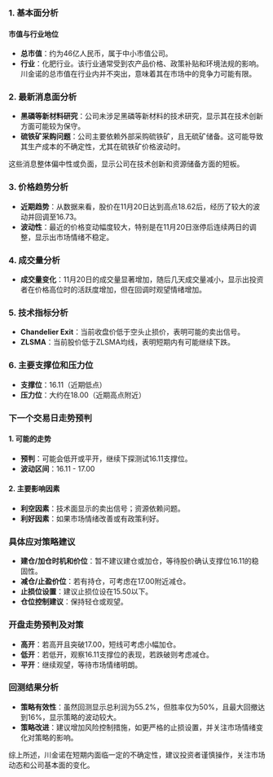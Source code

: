 ### 1. 基本面分析

#### 市值与行业地位
- **总市值**：约为46亿人民币，属于中小市值公司。
- **行业**：化肥行业。该行业通常受到农产品价格、政策补贴和环境法规的影响。川金诺的总市值在行业内并不突出，意味着其在市场中的竞争力可能有限。

### 2. 最新消息面分析

- **黑磷等新材料研究**：公司未涉足黑磷等新材料的技术研究，显示其在技术创新方面可能较为保守。
- **硫铁矿采购问题**：公司主要依赖外部采购硫铁矿，且无硫矿储备。这可能导致其生产成本的不确定性，尤其在硫铁矿价格波动时。

这些消息整体偏中性或负面，显示公司在技术创新和资源储备方面的短板。

### 3. 价格趋势分析

- **近期趋势**：从数据来看，股价在11月20日达到高点18.62后，经历了较大的波动并回调至16.73。
- **波动性**：最近的价格变动幅度较大，特别是在11月20日涨停后连续两日的调整，显示出市场情绪不稳定。

### 4. 成交量分析

- **成交量变化**：11月20日的成交量显著增加，随后几天成交量减小，显示出投资者在价格高位时的活跃度增加，但在回调时观望情绪增加。

### 5. 技术指标分析

- **Chandelier Exit**：当前收盘价低于空头止损价，表明可能的卖出信号。
- **ZLSMA**：当前股价低于ZLSMA均线，表明短期内有可能继续下跌。

### 6. 主要支撑位和压力位

- **支撑位**：16.11（近期低点）
- **压力位**：大约在18.00（近期高点附近）

### 下一个交易日走势预判

#### 1. 可能的走势
- **预判**：可能会低开或平开，继续下探测试16.11支撑位。
- **波动区间**：16.11 - 17.00

#### 2. 主要影响因素
- **利空因素**：技术面显示的卖出信号；资源依赖问题。
- **利好因素**：如果市场情绪改善或有政策利好。

### 具体应对策略建议

- **建仓/加仓时机和价位**：暂不建议建仓或加仓，等待股价确认支撑位16.11的稳固性。
- **减仓/止盈价位**：若有持仓，可考虑在17.00附近减仓。
- **止损位设置**：建议止损位设在15.50以下。
- **仓位控制建议**：保持轻仓或观望。

### 开盘走势预判及对策

- **高开**：若高开且突破17.00，短线可考虑小幅加仓。
- **低开**：若低开，观察16.11支撑位的表现，若跌破则考虑减仓。
- **平开**：继续观望，等待市场情绪明朗。

### 回测结果分析

- **策略有效性**：虽然回测显示总利润为55.2%，但胜率仅为50%，且最大回撤达到16%，显示策略的波动较大。
- **策略改进**：建议增加风险控制措施，如更严格的止损设置，并关注市场情绪变化对策略的影响。

综上所述，川金诺在短期内面临一定的不确定性，建议投资者谨慎操作，关注市场动态和公司基本面的变化。